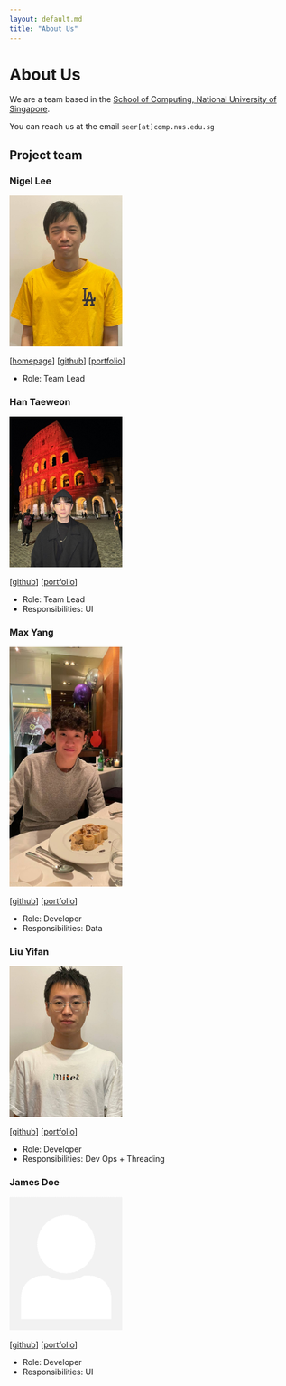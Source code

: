 ```yaml
---
layout: default.md
title: "About Us"
---
```


# About Us

We are a team based in the [School of Computing, National University of Singapore](http://www.comp.nus.edu.sg).

You can reach us at the email `seer[at]comp.nus.edu.sg`

## Project team

### Nigel Lee

<img src="images/apzure.png" width="200px">

[[homepage](http://www.comp.nus.edu.sg/~damithch)]
[[github](https://github.com/Apzure)]
[[portfolio](team/johndoe.md)]

* Role: Team Lead

### Han Taeweon

<img src="images/taeewonnn.png" width="200px">

[[github](https://github.com/taeewonnn)]
[[portfolio](team/johndoe.md)]

* Role: Team Lead
* Responsibilities: UI

### Max Yang

<img src="images/myang2020.png" width="200px">

[[github](https://github.com/myang2020)] [[portfolio](team/johndoe.md)]

* Role: Developer
* Responsibilities: Data

### Liu Yifan

<img src="images/nusliuyifan.png" width="200px">

[[github](https://github.com/nusliuyifan)]
[[portfolio](team/johndoe.md)]

* Role: Developer
* Responsibilities: Dev Ops + Threading

### James Doe

<img src="images/johndoe.png" width="200px">

[[github](http://github.com/johndoe)]
[[portfolio](team/johndoe.md)]

* Role: Developer
* Responsibilities: UI
